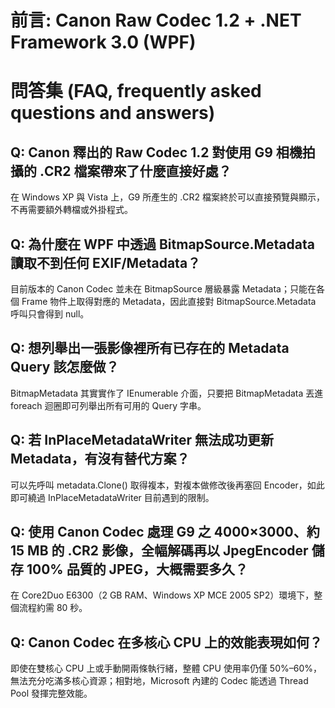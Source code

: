 # 前言: Canon Raw Codec 1.2 + .NET Framework 3.0 (WPF)

# 問答集 (FAQ, frequently asked questions and answers)

## Q: Canon 釋出的 Raw Codec 1.2 對使用 G9 相機拍攝的 .CR2 檔案帶來了什麼直接好處？
在 Windows XP 與 Vista 上，G9 所產生的 .CR2 檔案終於可以直接預覽與顯示，不再需要額外轉檔或外掛程式。

## Q: 為什麼在 WPF 中透過 BitmapSource.Metadata 讀取不到任何 EXIF/Metadata？
目前版本的 Canon Codec 並未在 BitmapSource 層級暴露 Metadata；只能在各個 Frame 物件上取得對應的 Metadata，因此直接對 BitmapSource.Metadata 呼叫只會得到 null。

## Q: 想列舉出一張影像裡所有已存在的 Metadata Query 該怎麼做？
BitmapMetadata 其實實作了 IEnumerable<string> 介面，只要把 BitmapMetadata 丟進 foreach 迴圈即可列舉出所有可用的 Query 字串。

## Q: 若 InPlaceMetadataWriter 無法成功更新 Metadata，有沒有替代方案？
可以先呼叫 metadata.Clone() 取得複本，對複本做修改後再塞回 Encoder，如此即可繞過 InPlaceMetadataWriter 目前遇到的限制。

## Q: 使用 Canon Codec 處理 G9 之 4000×3000、約 15 MB 的 .CR2 影像，全幅解碼再以 JpegEncoder 儲存 100% 品質的 JPEG，大概需要多久？
在 Core2Duo E6300（2 GB RAM、Windows XP MCE 2005 SP2）環境下，整個流程約需 80 秒。

## Q: Canon Codec 在多核心 CPU 上的效能表現如何？
即使在雙核心 CPU 上或手動開兩條執行緒，整體 CPU 使用率仍僅 50%–60%，無法充分吃滿多核心資源；相對地，Microsoft 內建的 Codec 能透過 Thread Pool 發揮完整效能。